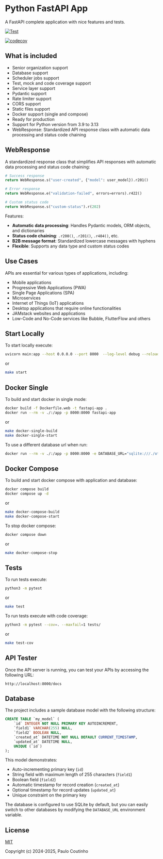# Python FastAPI App

A FastAPI complete application with nice features and tests.

[![Test](https://github.com/paulocoutinhox/fastapi-app/actions/workflows/test.yml/badge.svg)](https://github.com/paulocoutinhox/fastapi-app/actions/workflows/test.yml)

[![codecov](https://codecov.io/gh/paulocoutinhox/fastapi-app/graph/badge.svg?token=SFNWCA8JQ4)](https://codecov.io/gh/paulocoutinhox/fastapi-app)

## What is included

- Senior organization support
- Database support
- Scheduler jobs support
- Test, mock and code coverage support
- Service layer support
- Pydantic support
- Rate limiter support
- CORS support
- Static files support
- Docker support (single and compose)
- Ready for production
- Support for Python version from 3.9 to 3.13
- WebResponse: Standardized API response class with automatic data processing and status code chaining

## WebResponse

A standardized response class that simplifies API responses with automatic data processing and status code chaining:

```python
# Success response
return WebResponse.s("user-created", {"model": user_model}).r201()

# Error response
return WebResponse.e("validation-failed", errors=errors).r422()

# Custom status code
return WebResponse.s("custom-status").r(202)
```

Features:
- **Automatic data processing**: Handles Pydantic models, ORM objects, and dictionaries
- **Status code chaining**: `.r200()`, `.r201()`, `.r404()`, etc.
- **B2B message format**: Standardized lowercase messages with hyphens
- **Flexible**: Supports any data type and custom status codes

## Use Cases

APIs are essential for various types of applications, including:

- Mobile applications
- Progressive Web Applications (PWA)
- Single Page Applications (SPA)
- Microservices
- Internet of Things (IoT) applications
- Desktop applications that require online functionalities
- JAMstack websites and applications
- Low-Code and No-Code services like Bubble, FlutterFlow and others

## Start Locally

To start locally execute:

```bash
uvicorn main:app --host 0.0.0.0 --port 8000  --log-level debug --reload
```

or

```bash
make start
```

## Docker Single

To build and start docker in single mode:

```bash
docker build -f Dockerfile.web -t fastapi-app .
docker run --rm -v ./:/app -p 8000:8000 fastapi-app
```

or

```bash
make docker-single-build
make docker-single-start
```

To use a different database url when run:

```bash
docker run --rm -v ./:/app -p 8000:8000 -e DATABASE_URL="sqlite:///./other.db" fastapi-app
```

## Docker Compose

To build and start docker compose with application and database:

```bash
docker compose build
docker compose up -d
```

or

```bash
make docker-compose-build
make docker-compose-start
```

To stop docker compose:

```bash
docker compose down
```

or

```bash
make docker-compose-stop
```

## Tests

To run tests execute:

```bash
python3 -m pytest
```

or

```bash
make test
```

To run tests execute with code coverage:

```bash
python3 -m pytest --cov=. --maxfail=1 tests/
```

or

```bash
make test-cov
```

## API Tester

Once the API server is running, you can test your APIs by accessing the following URL:

```
http://localhost:8000/docs
```

## Database

The project includes a sample database model with the following structure:

```sql
CREATE TABLE `my_model` (
    `id` INTEGER NOT NULL PRIMARY KEY AUTOINCREMENT,
    `field1` VARCHAR(255) NULL,
    `field2` BOOLEAN NULL,
    `created_at` DATETIME NOT NULL DEFAULT CURRENT_TIMESTAMP,
    `updated_at` DATETIME NULL,
    UNIQUE (`id`)
);
```

This model demonstrates:
- Auto-incrementing primary key (`id`)
- String field with maximum length of 255 characters (`field1`)
- Boolean field (`field2`)
- Automatic timestamp for record creation (`created_at`)
- Optional timestamp for record updates (`updated_at`)
- Unique constraint on the primary key

The database is configured to use SQLite by default, but you can easily switch to other databases by modifying the `DATABASE_URL` environment variable.

## License

[MIT](http://opensource.org/licenses/MIT)

Copyright (c) 2024-2025, Paulo Coutinho
